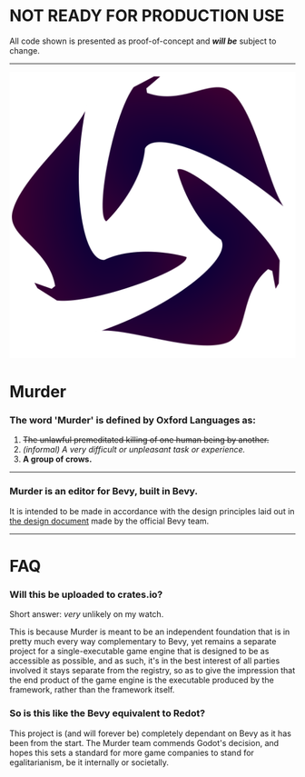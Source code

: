 # NOT READY FOR PRODUCTION USE
All code shown is presented as proof-of-concept and ***will be*** subject to change.

---

![murder-logo](https://raw.githubusercontent.com/NOT-REAL-GAMES/Murder/refs/heads/master/murder-logo.svg)


# Murder
### The word 'Murder' is defined by Oxford Languages as:
1.  ~~The unlawful premeditated killing of one human being by another.~~
2.  *(informal) A very difficult or unpleasant task or experience.*
3.  **A group of crows.**

---

### Murder is an editor for Bevy, built in Bevy. 

It is intended to be made in accordance with the design principles laid out in [the design document](https://bevyengine.github.io/bevy_editor_prototypes/) made by the official Bevy team.

---

# FAQ

### Will this be uploaded to crates.io?

Short answer: *very* unlikely on my watch.

This is because Murder is meant to be an independent foundation that is in pretty much every way complementary to Bevy, yet remains a separate project for a single-executable game engine that is designed to be as accessible as possible, and as such, it's in the best interest of all parties involved it stays separate from the registry, so as to give the impression that the end product of the game engine is the executable produced by the framework, rather than the framework itself.

### So is this like the Bevy equivalent to Redot?

This project is (and will forever be) completely dependant on Bevy as it has been from the start. The Murder team commends Godot's decision, and hopes this sets a standard for more game companies to stand for egalitarianism, be it internally or societally.
